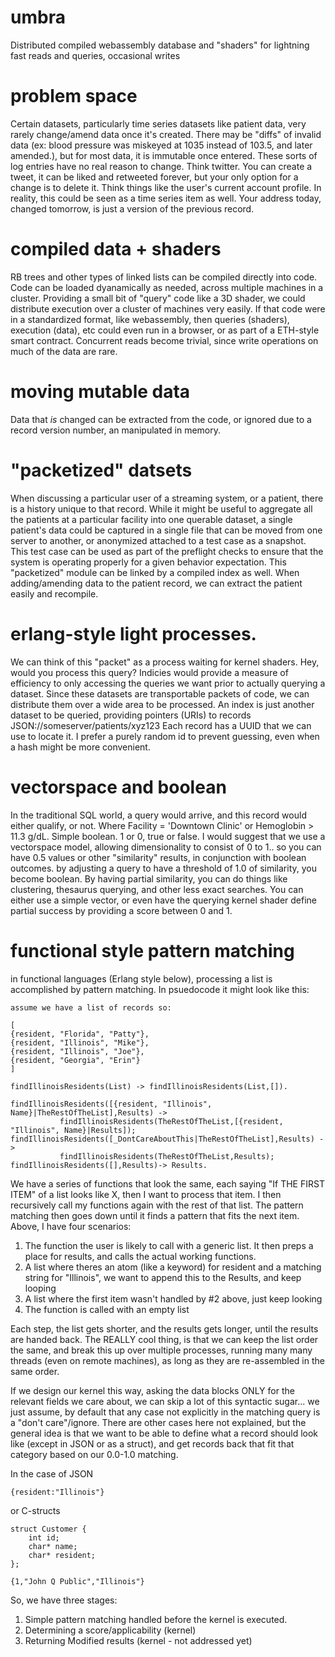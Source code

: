 # umbra
Distributed compiled webassembly database and "shaders" for lightning fast reads and queries, occasional writes

# problem space
Certain datasets, particularly time series datasets like patient data, very rarely change/amend data once it's created. There may be "diffs" of invalid data (ex: blood pressure was miskeyed at 1035 instead of 103.5, and later amended.), but for most data, it is immutable once entered. These sorts of log entries have no real reason to change. Think twitter.  You can create a tweet, it can be liked and retweeted forever, but your only option for a change is to delete it. Think things like the user's current account profile. In reality, this could be seen as a time series item as well. Your address today, changed tomorrow, is just a version of the previous record.

# compiled data + shaders
RB trees and other types of linked lists can be compiled directly into code. Code can be loaded dyanamically as needed, across multiple machines in a cluster.  Providing a small bit of "query" code like a 3D shader, we could distribute execution over a cluster of machines very easily. If that code were in a standardized format, like webassembly, then queries (shaders), execution (data), etc could even run in a browser, or as part of a ETH-style smart contract.  Concurrent reads become trivial, since write operations on much of the data are rare.

# moving mutable data
Data that *is* changed can be extracted from the code, or ignored due to a record version number, an manipulated in memory.

# "packetized" datsets
When discussing a particular user of a streaming system, or a patient, there is a history unique to that record. While it might be useful to aggregate all the patients at a particular facility into one querable dataset, a single patient's data could be captured in a single file that can be moved from one server to another, or anonymized attached to a test case as a snapshot.  This test case can be used as part of the preflight checks to ensure that the system is operating properly for a given behavior expectation. This "packetized" module can be linked by a compiled index as well.  When adding/amending data to the patient record, we can extract the patient easily and recompile.  

# erlang-style light processes. 
We can think of this "packet" as a process waiting for kernel shaders.  Hey, would you process this query?  Indicies would provide a measure of efficiency to only accessing the queries we want prior to actually querying a dataset. Since these datasets are transportable packets of code, we can distribute them over a wide area to be processed.  An index is just another dataset to be queried, providing pointers (URIs) to records JSON://someserver/patients/xyz123   Each record has a UUID that we can use to locate it. I prefer a purely random id to prevent guessing, even when a hash might be more convenient.

# vectorspace and boolean
In the traditional SQL world, a query would arrive, and this record would either qualify, or not. Where Facility = 'Downtown Clinic' or Hemoglobin > 11.3 g/dL.  Simple boolean.  1 or 0, true or false. I would suggest that we use a vectorspace model, allowing dimensionality to consist of 0 to 1.. so you can have 0.5 values or other "similarity" results, in conjunction with boolean outcomes.  by adjusting a query to have a threshold of 1.0 of similarity, you become boolean.  By having  partial similarity, you can do things like clustering, thesaurus querying, and other less exact searches.  You can either use a simple vector, or even have the querying kernel shader define partial success by providing a score between 0 and 1.

# functional style pattern matching
in functional languages (Erlang style below), processing a list is accomplished by pattern matching. In psuedocode it might look like this:

```
assume we have a list of records so:

[
{resident, "Florida", "Patty"},
{resident, "Illinois", "Mike"},
{resident, "Illinois", "Joe"},
{resident, "Georgia", "Erin"}
]

findIllinoisResidents(List) -> findIllinoisResidents(List,[]).

findIllinoisResidents([{resident, "Illinois", Name}|TheRestOfTheList],Results) ->
           findIllinoisResidents(TheRestOfTheList,[{resident, "Illinois", Name}|Results]);
findIllinoisResidents([_DontCareAboutThis|TheRestOfTheList],Results) ->
           findIllinoisResidents(TheRestOfTheList,Results);
findIllinoisResidents([],Results)-> Results.

```
We have a series of functions that look the same, each saying "If THE FIRST ITEM" of a list looks like X, then I want to process that item. I then recursively call my functions again with the rest of that list. The pattern matching then goes down until it finds a pattern that fits the next item.  Above, I have four scenarios:  
1. The function the user is likely to call with a generic list. It then preps a place for results, and calls the actual working functions.
2. A list where theres an atom (like a keyword) for resident and a matching string for "Illinois", we want to append this to the Results, and keep looping
3. A list where the first item wasn't handled by #2 above, just keep looking
4. The function is called with an empty list

Each step, the list gets shorter, and the results gets longer, until the results are handed back.  The REALLY cool thing, is that we can keep the list order the same, and break this up over multiple processes, running many many threads (even on remote machines), as long as they are re-assembled in the same order.

If we design our kernel this way, asking the data blocks ONLY for the relevant fields we care about, we can skip a lot of this syntactic sugar... we just assume, by default that any case not explicitly in the matching query is a "don't care"/ignore.  There are other cases here not explained, but the general idea is that we want to be able to define what a record should look like (except in JSON or as a struct), and get records back that fit that category based on our 0.0-1.0 matching.

In the case of JSON
```
{resident:"Illinois"}
```
or C-structs

```
struct Customer {
    int id;
    char* name;
    char* resident;
};

{1,"John Q Public","Illinois"}
```

So, we have three stages:  
1. Simple pattern matching handled before the kernel is executed.
2. Determining a score/applicability (kernel)
3. Returning Modified results (kernel - not addressed yet)










